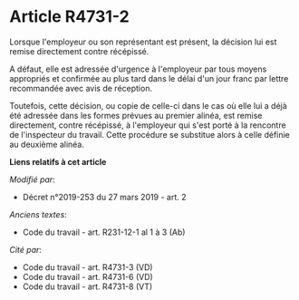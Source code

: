 # Article R4731-2

Lorsque l'employeur ou son représentant est présent, la décision lui est remise directement contre récépissé.

A défaut, elle est adressée d'urgence à l'employeur par tous moyens appropriés et confirmée au plus tard dans le délai d'un
jour franc par lettre recommandée avec avis de réception.

Toutefois, cette décision, ou copie de celle-ci dans le cas où elle lui a déjà été adressée dans les formes prévues au
premier alinéa, est remise directement, contre récépissé, à l'employeur qui s'est porté à la rencontre de l'inspecteur du
travail. Cette procédure se substitue alors à celle définie au deuxième alinéa.

**Liens relatifs à cet article**

_Modifié par_:

  - Décret n°2019-253 du 27 mars 2019 - art. 2

_Anciens textes_:

  - Code du travail - art. R231-12-1 al 1 à 3 (Ab)

_Cité par_:

  - Code du travail - art. R4731-3 (VD)
  - Code du travail - art. R4731-6 (VD)
  - Code du travail - art. R4731-8 (VT)
